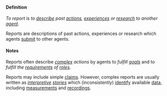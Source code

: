 #### Definition

*To report* is *to [describe](https://github.com/gcassel/Modular-Organization-Terminology/blob/master/terms/describe.md) past [actions](https://github.com/gcassel/Modular-Organization-Terminology/blob/master/terms/act.md), [experiences](https://github.com/gcassel/Modular-Organization-Terminology/blob/master/terms/experience.md) or [research](https://github.com/gcassel/Modular-Organization-Terminology/blob/master/terms/research.md) to another [agent](https://github.com/gcassel/Modular-Organization-Terminology/blob/master/terms/agent.md)*.

Reports are descriptions of past actions, experiences or research which agents [submit](https://github.com/gcassel/Modular-Organization-Terminology/blob/master/terms/submit.md) to other agents.

#### Notes

Reports often describe *[complex](https://github.com/gcassel/Modular-Organization-Terminology/blob/master/terms/complex.md) actions* by agents to *fulfill [goals](https://github.com/gcassel/Modular-Organization-Terminology/blob/master/terms/goal.md)* and to *fulfill the [requirements](https://github.com/gcassel/Modular-Organization-Terminology/blob/master/terms/require.md) of [roles](https://github.com/gcassel/Modular-Organization-Terminology/blob/master/terms/role.md)*.  
 
Reports may include simple [claims](https://github.com/gcassel/Modular-Organization-Terminology/blob/master/terms/claim.md).  However, complex reports are usually written as *[interpretive](https://github.com/gcassel/Modular-Organization-Terminology/blob/master/terms/interpret.md) [stories](https://github.com/gcassel/Modular-Organization-Terminology/blob/master/terms/story.md)* which (inconsistently) [identify](https://github.com/gcassel/Modular-Organization-Terminology/blob/master/terms/identify.md) available [data](https://github.com/gcassel/Modular-Organization-Terminology/blob/master/terms/data.md), including [measurements](https://github.com/gcassel/Modular-Organization-Terminology/blob/master/terms/measure.md) and [recordings](https://github.com/gcassel/Modular-Organization-Terminology/blob/master/terms/record.md). 
